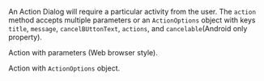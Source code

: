An Action Dialog will require a particular activity from the user.
The `action` method accepts multiple parameters or an `ActionOptions` object
with keys `title`, `message`, `cancelBUttonText`, `actions`, and `cancelable`(Android only property).

Action with parameters (Web browser style).

<snippet id='dialog-action-web'/>
<snippet id='dialog-action-web-ts'/>

Action with `ActionOptions` object.

<snippet id='dialog-action'/>
<snippet id='dialog-action-ts'/>

